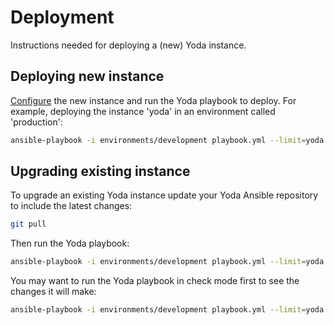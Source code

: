 # Deployment
Instructions needed for deploying a (new) Yoda instance.

## Deploying new instance
[Configure](CONFIGURATION.md) the new instance and run the Yoda playbook to deploy.
For example, deploying the instance 'yoda' in an environment called 'production':
```bash
ansible-playbook -i environments/development playbook.yml --limit=yoda -K
```

## Upgrading existing instance
To upgrade an existing Yoda instance update your Yoda Ansible repository to include the latest changes:
```bash
git pull
```

Then run the Yoda playbook:
```bash
ansible-playbook -i environments/development playbook.yml --limit=yoda -K
```

You may want to run the Yoda playbook in check mode first to see the changes it will make:
```bash
ansible-playbook -i environments/development playbook.yml --limit=yoda -CDK
```
